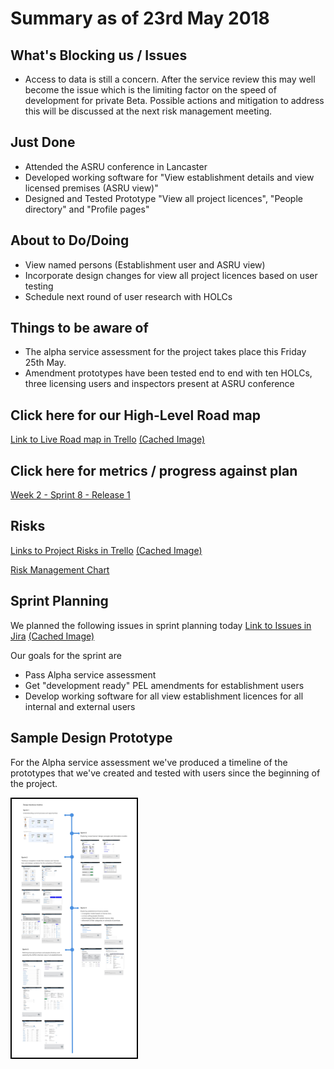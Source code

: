 # Summary as of 23rd May 2018 
## What's Blocking us / Issues
* Access to data is still a concern.  After the service review this may well become the issue which is the limiting factor on the speed of development for private Beta.
Possible actions and mitigation to address this will be discussed at the next risk management meeting. 

## Just Done
* Attended the ASRU conference in Lancaster
* Developed working software for "View establishment details and view licensed premises (ASRU view)"
* Designed and Tested  Prototype "View all project licences", "People directory" and "Profile pages"

## About to Do/Doing
* View named persons (Establishment user and ASRU view)
* Incorporate design changes for view all project licences based on user testing
* Schedule next round of user research with HOLCs

## Things to be aware of
* The alpha service assessment for the project takes place this Friday 25th May. 
* Amendment prototypes have been tested end to end with ten HOLCs, three licensing users and inspectors present at ASRU conference

## Click here for our High-Level Road map
[Link to Live Road map in Trello](https://trello.com/b/gDQdE01u/asl-roadmap)    [\(Cached Image\)](graphs/ASLRoadMap23052018.jpg)

## Click here for metrics / progress against plan
[Week 2 - Sprint 8 - Release 1](graphs/progress23052018.png)

## Risks
[Links to Project Risks in Trello](https://trello.com/b/VuFuCL7t/risk-register-and-kpis-asl-delivery)    [\(Cached Image\)](graphs/ASLRiskRegister23052018.jpg)

[Risk Management Chart](graphs/risk23052018.png)

## Sprint Planning
We planned the following issues in sprint planning today
[Link to Issues in Jira](https://jira.digital.homeoffice.gov.uk/secure/RapidBoard.jspa?rapidView=261)    [\(Cached Image\)](graphs/sprint23052018.png)

Our goals for the sprint are
* Pass Alpha service assessment
* Get "development ready" PEL amendments for establishment users
* Develop working software for all view establishment licences for all internal and external users
 
## Sample Design Prototype
For the Alpha service assessment we've produced a timeline of the prototypes that we've created and tested with users since the beginning of the project.

<a href="graphs/timeline.jpg"><img src="graphs/timeline.jpg" alt="HTML5 Icon" width="200" style="border:2px solid black"></a>
